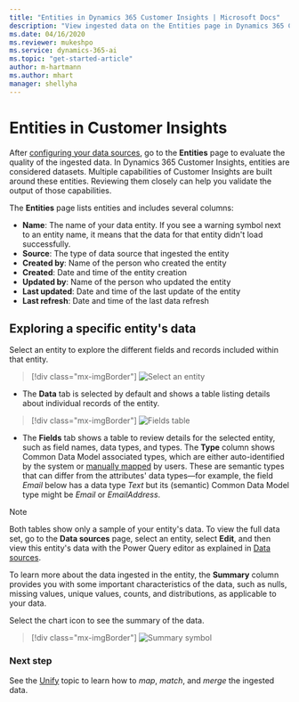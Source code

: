 ```yaml
---
title: "Entities in Dynamics 365 Customer Insights | Microsoft Docs"
description: "View ingested data on the Entities page in Dynamics 365 Customer Insights."
ms.date: 04/16/2020
ms.reviewer: mukeshpo
ms.service: dynamics-365-ai
ms.topic: "get-started-article"
author: m-hartmann
ms.author: mhart
manager: shellyha
---
```


# Entities in Customer Insights

After [configuring your data sources](pm-data-sources.md), go to the **Entities** page to evaluate the quality of the ingested data. In Dynamics 365 Customer Insights, entities are considered datasets. Multiple capabilities of Customer Insights are built around these entities. Reviewing them closely can help you validate the output of those capabilities.

The **Entities** page lists entities and includes several columns:

- **Name**: The name of your data entity. If you see a warning symbol next to an entity name, it means that the data for that entity didn't load successfully.
- **Source**: The type of data source that ingested the entity
- **Created by**: Name of the person who created the entity
- **Created**: Date and time of the entity creation
- **Updated by**: Name of the person who updated the entity
- **Last updated**: Date and time of the last update of the entity
- **Last refresh**: Date and time of the last data refresh

## Exploring a specific entity's data

Select an entity to explore the different fields and records included within that entity.

> [!div class="mx-imgBorder"]
> ![Select an entity](media/data-manager-entities-data.png "Select an entity")

- The **Data** tab is selected by default and shows a table listing details about individual records of the entity.

> [!div class="mx-imgBorder"]
> ![Fields table](media/data-manager-entities-fields.PNG "Fields table")

- The **Fields** tab shows a table to review details for the selected entity, such as field names, data types, and types. The **Type** column shows Common Data Model associated types, which are either auto-identified by the system or [manually mapped](pm-map.md) by users. These are semantic types that can differ from the attributes' data types—for example, the field *Email* below has a data type *Text* but its (semantic) Common Data Model type might be *Email* or *EmailAddress*.

> [!NOTE]
> Both tables show only a sample of your entity's data. To view the full data set, go to the **Data sources** page, select an entity, select **Edit**, and then view this entity's data with the Power Query editor as explained in [Data sources](pm-data-sources.md).

To learn more about the data ingested in the entity, the **Summary** column provides you with some important characteristics of the data, such as nulls, missing values, unique values, counts, and distributions, as applicable to your data.

Select the chart icon to see the summary of the data.

> [!div class="mx-imgBorder"]
> ![Summary symbol](media/data-manager-entities-summary.png "Data summary table")

### Next step

See the [Unify](pm-configure-data.md) topic to learn how to *map*, *match*, and *merge* the ingested data.
